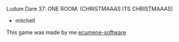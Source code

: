 Ludum Dare 37: ONE ROOM. (CHRISTMAAAS ITS CHRISTMAAAS)

- mitchell

This game was made by me [ecumene-software](http://github.com/ecumene-software)
